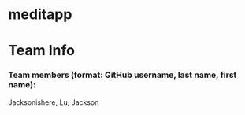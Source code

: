 # meditapp

# Team Info
### Team members (format: GitHub username, last name, first name):
Jacksonishere, Lu, Jackson
